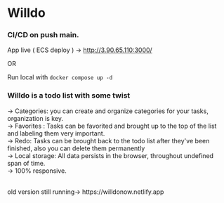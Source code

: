 # Willdo

<h3>CI/CD on push main.</h3>

App live  ( ECS deploy ) -> http://3.90.65.110:3000/

OR

Run local with `docker compose up -d`


### Willdo is a todo list with some twist
-> Categories: you can create and organize categories for your tasks, organization is key.<br/>
-> Favorites : Tasks can be favorited and brought up to the top of the list and labeling them very important.<br/>
-> Redo: Tasks can be brought back to the todo list after they've been finished, also you can delete them permanently<br/>
-> Local storage: All data persists in the browser, throughout undefined span of time.<br/>
-> 100% responsive.<br/>
<br/>


<p>old version still running-> https://willdonow.netlify.app <br/><br/>


